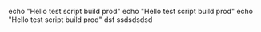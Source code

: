 echo "Hello test script build prod"
echo "Hello test script build prod"
echo "Hello test script build prod"
dsf
ssdsdsdsd